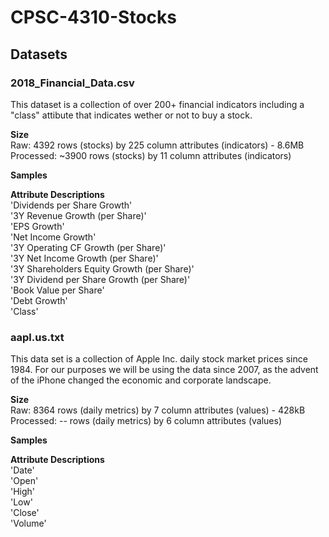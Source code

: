 # **CPSC-4310-Stocks** # 

## Datasets ##
### 2018_Financial_Data.csv ###
This dataset is a collection of over 200+ financial indicators including a "class" attibute that indicates wether or not to buy a stock.    

**Size**    
Raw: 4392 rows (stocks) by 225 column attributes (indicators) - 8.6MB     
Processed: ~3900 rows (stocks) by 11 column attributes (indicators)  

**Samples**

**Attribute Descriptions**    
'Dividends per Share Growth'    
'3Y Revenue Growth (per Share)'    
'EPS Growth'    
'Net Income Growth'   
'3Y Operating CF Growth (per Share)'    
'3Y Net Income Growth (per Share)'    
'3Y Shareholders Equity Growth (per Share)'   
'3Y Dividend per Share Growth (per Share)'    
'Book Value per Share'    
'Debt Growth'   
'Class'   

### aapl.us.txt ###
This data set is a collection of Apple Inc. daily stock market prices since 1984. For our purposes we will be using the data since 2007, as the advent of the iPhone changed the economic and corporate landscape. 

**Size**      
Raw: 8364 rows (daily metrics) by 7 column attributes (values) - 428kB    
Processed: -- rows (daily metrics) by 6 column attributes (values)   

**Samples**

**Attribute Descriptions**    
'Date'    
'Open'    
'High'    
'Low'   
'Close'   
'Volume'    
